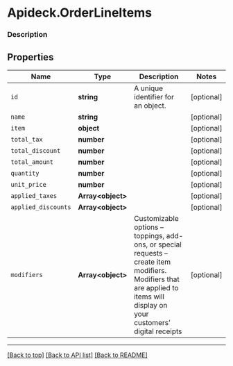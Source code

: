 # Apideck.OrderLineItems

### Description

## Properties
Name | Type | Description | Notes
------------ | ------------- | ------------- | -------------
`id` | **string** | A unique identifier for an object. | [optional] 
`name` | **string** |  | [optional] 
`item` | **object** |  | [optional] 
`total_tax` | **number** |  | [optional] 
`total_discount` | **number** |  | [optional] 
`total_amount` | **number** |  | [optional] 
`quantity` | **number** |  | [optional] 
`unit_price` | **number** |  | [optional] 
`applied_taxes` | **Array&lt;object&gt;** |  | [optional] 
`applied_discounts` | **Array&lt;object&gt;** |  | [optional] 
`modifiers` | **Array&lt;object&gt;** | Customizable options – toppings, add-ons, or special requests – create item modifiers. Modifiers that are applied to items will display on your customers’ digital receipts | [optional] 





---

[[Back to top]](#) [[Back to API list]](../../../../README.md#documentation-for-api-endpoints) [[Back to README]](../../../../README.md)



